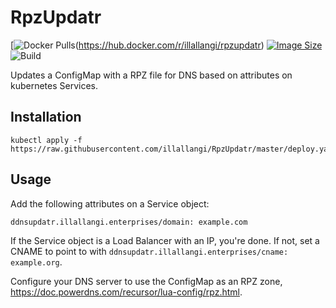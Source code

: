 # RpzUpdatr
[![Docker Pulls](https://img.shields.io/docker/pulls/illallangi/rpzupdatr.svg)(https://hub.docker.com/r/illallangi/rpzupdatr)
[![Image Size](https://images.microbadger.com/badges/image/illallangi/rpzupdatr.svg)](https://microbadger.com/images/illallangi/rpzupdatr)
![Build](https://github.com/illallangi/RpzUpdatr/workflows/Build/badge.svg)

Updates a ConfigMap with a RPZ file for DNS based on attributes on kubernetes Services.

## Installation

    kubectl apply -f https://raw.githubusercontent.com/illallangi/RpzUpdatr/master/deploy.yaml

## Usage

Add the following attributes on a Service object:

    ddnsupdatr.illallangi.enterprises/domain: example.com

If the Service object is a Load Balancer with an IP, you're done. If not, set a CNAME to point to with `ddnsupdatr.illallangi.enterprises/cname: example.org`.

Configure your DNS server to use the ConfigMap as an RPZ zone, https://doc.powerdns.com/recursor/lua-config/rpz.html.
